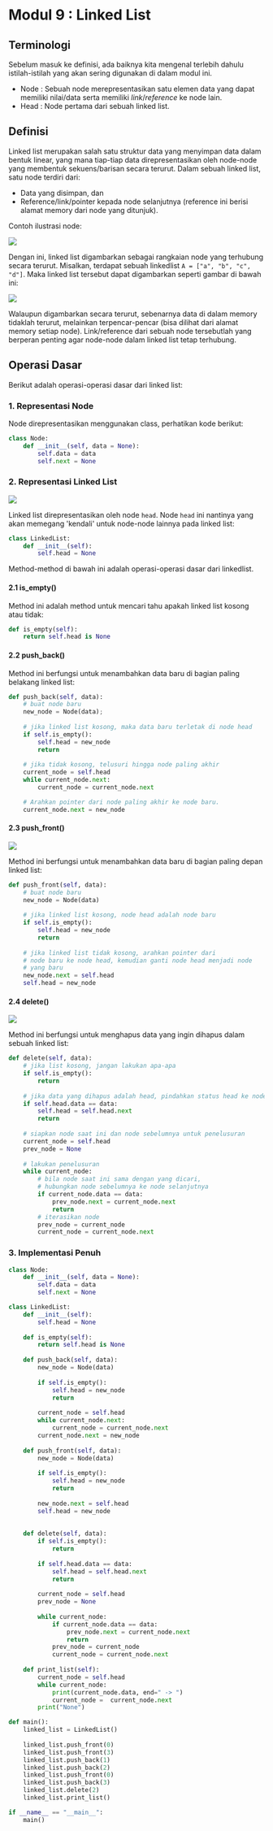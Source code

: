 # Modul 9 : Linked List

## Terminologi

Sebelum masuk ke definisi, ada baiknya kita mengenal terlebih dahulu istilah-istilah yang akan sering digunakan di dalam modul ini.

- Node : Sebuah node merepresentasikan satu elemen data yang dapat memiliki nilai/data serta memiliki _link_/_reference_ ke node lain.
- Head : Node pertama dari sebuah linked list.

## Definisi

Linked list merupakan salah satu struktur data yang menyimpan data dalam bentuk linear, yang mana tiap-tiap data direpresentasikan oleh node-node yang membentuk sekuens/barisan secara terurut. Dalam sebuah linked list, satu node terdiri dari:

- Data yang disimpan, dan
- Reference/link/pointer kepada node selanjutnya (reference ini berisi alamat memory dari node yang ditunjuk).

Contoh ilustrasi node:

![](images/node.jpeg)

Dengan ini, linked list digambarkan sebagai rangkaian node yang terhubung secara terurut. Misalkan, terdapat sebuah linkedlist `A = ["a", "b", "c", "d"]`. Maka linked list tersebut dapat digambarkan seperti gambar di bawah ini:

![](images/linkedlist.png)

Walaupun digambarkan secara terurut, sebenarnya data di dalam memory tidaklah terurut, melainkan terpencar-pencar (bisa dilihat dari alamat memory setiap node). Link/reference dari sebuah node tersebutlah yang berperan penting agar node-node dalam linked list tetap terhubung.

## Operasi Dasar

Berikut adalah operasi-operasi dasar dari linked list:

### 1. Representasi Node

Node direpresentasikan menggunakan class, perhatikan kode berikut:

```Python
class Node:
    def __init__(self, data = None):
        self.data = data
        self.next = None
```

### 2. Representasi Linked List

![](images/linkedlist.png)

Linked list direpresentasikan oleh node `head`. Node `head` ini nantinya yang akan memegang 'kendali' untuk node-node lainnya pada linked list:

```Python
class LinkedList:
    def __init__(self):
        self.head = None
```
Method-method di bawah ini adalah operasi-operasi dasar dari linkedlist.

#### 2.1 is_empty()

Method ini adalah method untuk mencari tahu apakah linked list kosong atau tidak:

```Python
def is_empty(self):
    return self.head is None
```

#### 2.2 push_back()

Method ini berfungsi untuk menambahkan data baru di bagian paling belakang linked list:

```Python
def push_back(self, data):
    # buat node baru
    new_node = Node(data);
    
    # jika linked list kosong, maka data baru terletak di node head
    if self.is_empty():
        self.head = new_node
        return
      
    # jika tidak kosong, telusuri hingga node paling akhir
    current_node = self.head
    while current_node.next:
        current_node = current_node.next

    # Arahkan pointer dari node paling akhir ke node baru.
    current_node.next = new_node
```

####  2.3 push_front()

![](images/push_front.png)

Method ini berfungsi untuk menambahkan data baru di bagian paling depan linked list:

```Python
def push_front(self, data):
    # buat node baru
    new_node = Node(data)
    
    # jika linked list kosong, node head adalah node baru
    if self.is_empty():
        self.head = new_node
        return
    
    # jika linked list tidak kosong, arahkan pointer dari 
    # node baru ke node head, kemudian ganti node head menjadi node
    # yang baru
    new_node.next = self.head
    self.head = new_node
```

#### 2.4 delete()

![](./images/delete.png)

Method ini berfungsi untuk menghapus data yang ingin dihapus dalam sebuah linked list:

```Python
def delete(self, data):
    # jika list kosong, jangan lakukan apa-apa
    if self.is_empty():
        return
    
    # jika data yang dihapus adalah head, pindahkan status head ke node selanjutnya
    if self.head.data == data:
        self.head = self.head.next
        return
    
    # siapkan node saat ini dan node sebelumnya untuk penelusuran
    current_node = self.head
    prev_node = None
    
    # lakukan penelusuran
    while current_node:
        # bila node saat ini sama dengan yang dicari,
        # hubungkan node sebelumnya ke node selanjutnya
        if current_node.data == data:
            prev_node.next = current_node.next
            return
        # iterasikan node
        prev_node = current_node
        current_node = current_node.next
```

### 3. Implementasi Penuh

```Python
class Node:
    def __init__(self, data = None):
        self.data = data
        self.next = None

class LinkedList:
    def __init__(self):
        self.head = None
    
    def is_empty(self):
        return self.head is None
    
    def push_back(self, data):
        new_node = Node(data)
        
        if self.is_empty():
            self.head = new_node
            return
        
        current_node = self.head
        while current_node.next:
            current_node = current_node.next
        current_node.next = new_node
    
    def push_front(self, data):
        new_node = Node(data)
        
        if self.is_empty():
            self.head = new_node
            return
        
        new_node.next = self.head
        self.head = new_node
        
    
    def delete(self, data):
        if self.is_empty():
            return
        
        if self.head.data == data:
            self.head = self.head.next
            return
        
        current_node = self.head
        prev_node = None
        
        while current_node:
            if current_node.data == data:
                prev_node.next = current_node.next
                return
            prev_node = current_node
            current_node = current_node.next
    
    def print_list(self):
        current_node = self.head
        while current_node:
            print(current_node.data, end=" -> ")
            current_node =  current_node.next
        print("None")

def main():
    linked_list = LinkedList()
    
    linked_list.push_front(0)
    linked_list.push_front(3)
    linked_list.push_back(1)
    linked_list.push_back(2)
    linked_list.push_front(0)
    linked_list.push_back(3)
    linked_list.delete(2)
    linked_list.print_list()

if __name__ == "__main__":
    main()
```